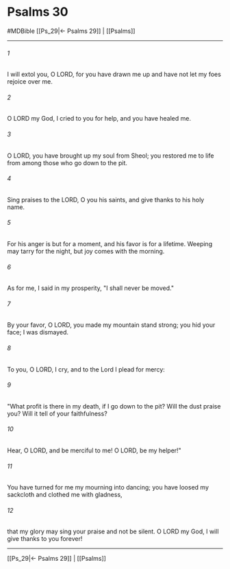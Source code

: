 # Psalms 30
#MDBible
[[Ps_29|← Psalms 29]] | [[Psalms]]

***

###### 1 
I will extol you, O LORD, for you have drawn me up and have not let my foes rejoice over me. 

###### 2 
O LORD my God, I cried to you for help, and you have healed me. 

###### 3 
O LORD, you have brought up my soul from Sheol; you restored me to life from among those who go down to the pit. 

###### 4 
Sing praises to the LORD, O you his saints, and give thanks to his holy name. 

###### 5 
For his anger is but for a moment, and his favor is for a lifetime. Weeping may tarry for the night, but joy comes with the morning. 

###### 6 
As for me, I said in my prosperity, "I shall never be moved." 

###### 7 
By your favor, O LORD, you made my mountain stand strong; you hid your face; I was dismayed. 

###### 8 
To you, O LORD, I cry, and to the Lord I plead for mercy: 

###### 9 
"What profit is there in my death, if I go down to the pit? Will the dust praise you? Will it tell of your faithfulness? 

###### 10 
Hear, O LORD, and be merciful to me! O LORD, be my helper!" 

###### 11 
You have turned for me my mourning into dancing; you have loosed my sackcloth and clothed me with gladness, 

###### 12 
that my glory may sing your praise and not be silent. O LORD my God, I will give thanks to you forever! 

***

[[Ps_29|← Psalms 29]] | [[Psalms]]

